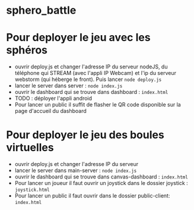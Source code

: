 # sphero_battle

# Pour deployer le jeu avec les sphéros
- ouvrir deploy.js et changer l'adresse IP du serveur nodeJS, du téléphone qui STREAM (avec l'appli IP Webcam) et l'ip du serveur webstorm (qui héberge le front). Puis lancer `node deploy.js`
- lancer le server dans server : `node index.js`
- ouvrir le dashboard qui se trouve dans dashboard : `index.html`
- TODO : déployer l'appli android
- Pour lancer un public il suffit de flasher le QR code disponible sur la page d'accueil du dashboard


# Pour deployer le jeu des boules virtuelles
- ouvrir deploy.js et changer l'adresse IP du serveur
- lancer le server dans main-server : `node index.js`
- ouvrir le dashboard qui se trouve dans canvas-dashboard : `index.html`
- Pour lancer un joueur il faut ouvrir un joystick dans le dossier joystick : `joystick.html`
- Pour lancer un public il faut ouvrir dans le dossier public-client: `index.html`
